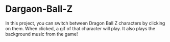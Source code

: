 # Dargaon-Ball-Z
In this project, you can switch between Dragon Ball Z characters by clicking on them. When clicked, a gif of that character will play. It also plays the background music from the game!
